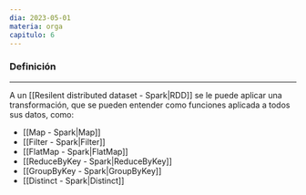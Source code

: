 ```yaml
---
dia: 2023-05-01
materia: orga
capitulo: 6
---
```

### Definición
---
A un [[Resilent distributed dataset - Spark|RDD]] se le puede aplicar una transformación, que se pueden entender como funciones aplicada a todos sus datos, como:
* [[Map - Spark|Map]]
* [[Filter - Spark|Filter]]
* [[FlatMap - Spark|FlatMap]]
* [[ReduceByKey - Spark|ReduceByKey]]
* [[GroupByKey - Spark|GroupByKey]]
* [[Distinct - Spark|Distinct]]